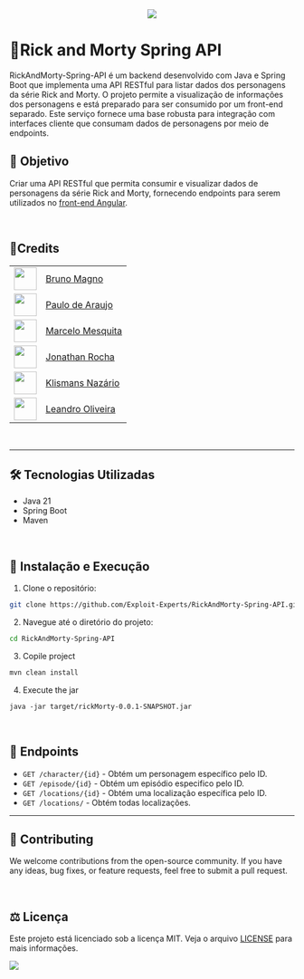  <div align="center" text-align="center">
    <img src="https://capsule-render.vercel.app/api?type=waving&height=200&color=gradient&text=RickAndMorty%20API&reversal=false">
</div>

# 🚀Rick and Morty Spring API

RickAndMorty-Spring-API é um backend desenvolvido com Java e Spring Boot que implementa uma API RESTful para listar dados dos personagens da série Rick and Morty. O projeto permite a visualização de informações dos personagens e está preparado para ser consumido por um front-end separado. Este serviço fornece uma base robusta para integração com interfaces cliente que consumam dados de personagens por meio de endpoints.
</br>

## 🎯 Objetivo

Criar uma API RESTful que permita consumir e visualizar dados de personagens da série Rick and Morty, fornecendo
endpoints para serem utilizados no [front-end Angular](https://github.com/Exploit-Experts/RickAndMorthy-client).

</br>

## :zombie:Credits


||           |
| ---------------- | ---------------- |
| <img src="https://avatars.githubusercontent.com/u/114788642?v=4" float="left" width="40px" height=40px> | <a href='https://github.com/brunoliratm'>Bruno Magno</a> |
| <img src="https://avatars.githubusercontent.com/u/127964717?v=4" float="left" width="40px" height=40px> | <a href='https://github.com/Paulo-Araujo-Jr'>Paulo de Araujo</a> |
| <img src="https://avatars.githubusercontent.com/u/126338859?v=4" float="left" width="40px" height=40px> | <a href='https://github.com/MrMesquita'>Marcelo Mesquita</a> |
| <img src="https://avatars.githubusercontent.com/u/126990110?v=4" float="left" width="40px" height=40px> | <a href='https://github.com/Jonathanwsr'>Jonathan Rocha</a> |
| <img src="https://avatars.githubusercontent.com/u/180599406?v=4" float="left" width="40px" height=40px> | <a href='https://github.com/Klismans-Nazario'>Klismans Nazário</a> |
| <img src="https://avatars.githubusercontent.com/u/126925371?v=4" float="left" width="40px" height=40px> | <a href='https://github.com/leandrouser'>Leandro Oliveira</a> |


</br>

---

## 🛠️ Tecnologias Utilizadas

- Java 21
- Spring Boot
- Maven

</br>

## 📂 Instalação e Execução

1. Clone o repositório:

```bash
git clone https://github.com/Exploit-Experts/RickAndMorty-Spring-API.git
```
2. Navegue até o diretório do projeto:

```bash
cd RickAndMorty-Spring-API
```
3. Copile project
```java
mvn clean install
```
4. Execute the jar
```
java -jar target/rickMorty-0.0.1-SNAPSHOT.jar
```

</br>

## 📃 Endpoints

- `GET /character/{id}` - Obtém um personagem específico pelo ID.
- `GET /episode/{id}` - Obtém um episódio especifico pelo ID.
- `GET /locations/{id}` - Obtém uma localização específica pelo ID.
- `GET /locations/` - Obtém todas localizações.

---

## 🤝 Contributing

<p>We welcome contributions from the open-source community. If you have any ideas, bug fixes, or feature requests, feel free to submit a pull request.</p>

</br>

## ⚖️ Licença

Este projeto está licenciado sob a licença MIT. Veja o arquivo [LICENSE](LICENSE) para mais informações.

<img src="https://capsule-render.vercel.app/api?type=waving&height=200&color=gradient&reversal=false&section=footer">
